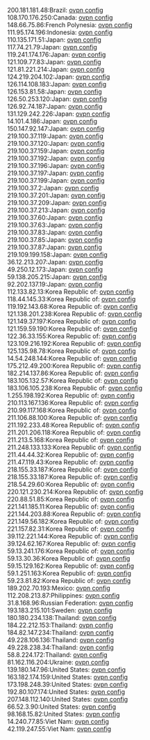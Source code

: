 200.181.181.48:Brazil: [ovpn config](vpn/200_181_181_48.ovpn)  
108.170.176.250:Canada: [ovpn config](vpn/108_170_176_250.ovpn)  
148.66.75.86:French Polynesia: [ovpn config](vpn/148_66_75_86.ovpn)  
111.95.174.196:Indonesia: [ovpn config](vpn/111_95_174_196.ovpn)  
110.135.171.51:Japan: [ovpn config](vpn/110_135_171_51.ovpn)  
117.74.21.79:Japan: [ovpn config](vpn/117_74_21_79.ovpn)  
119.241.174.176:Japan: [ovpn config](vpn/119_241_174_176.ovpn)  
121.109.77.83:Japan: [ovpn config](vpn/121_109_77_83.ovpn)  
121.81.221.214:Japan: [ovpn config](vpn/121_81_221_214.ovpn)  
124.219.204.102:Japan: [ovpn config](vpn/124_219_204_102.ovpn)  
126.114.108.183:Japan: [ovpn config](vpn/126_114_108_183.ovpn)  
126.153.81.58:Japan: [ovpn config](vpn/126_153_81_58.ovpn)  
126.50.253.120:Japan: [ovpn config](vpn/126_50_253_120.ovpn)  
126.92.74.187:Japan: [ovpn config](vpn/126_92_74_187.ovpn)  
131.129.242.226:Japan: [ovpn config](vpn/131_129_242_226.ovpn)  
14.101.4.186:Japan: [ovpn config](vpn/14_101_4_186.ovpn)  
150.147.92.147:Japan: [ovpn config](vpn/150_147_92_147.ovpn)  
219.100.37.119:Japan: [ovpn config](vpn/219_100_37_119.ovpn)  
219.100.37.120:Japan: [ovpn config](vpn/219_100_37_120.ovpn)  
219.100.37.159:Japan: [ovpn config](vpn/219_100_37_159.ovpn)  
219.100.37.192:Japan: [ovpn config](vpn/219_100_37_192.ovpn)  
219.100.37.196:Japan: [ovpn config](vpn/219_100_37_196.ovpn)  
219.100.37.197:Japan: [ovpn config](vpn/219_100_37_197.ovpn)  
219.100.37.199:Japan: [ovpn config](vpn/219_100_37_199.ovpn)  
219.100.37.2:Japan: [ovpn config](vpn/219_100_37_2.ovpn)  
219.100.37.201:Japan: [ovpn config](vpn/219_100_37_201.ovpn)  
219.100.37.209:Japan: [ovpn config](vpn/219_100_37_209.ovpn)  
219.100.37.213:Japan: [ovpn config](vpn/219_100_37_213.ovpn)  
219.100.37.60:Japan: [ovpn config](vpn/219_100_37_60.ovpn)  
219.100.37.63:Japan: [ovpn config](vpn/219_100_37_63.ovpn)  
219.100.37.83:Japan: [ovpn config](vpn/219_100_37_83.ovpn)  
219.100.37.85:Japan: [ovpn config](vpn/219_100_37_85.ovpn)  
219.100.37.87:Japan: [ovpn config](vpn/219_100_37_87.ovpn)  
219.109.199.158:Japan: [ovpn config](vpn/219_109_199_158.ovpn)  
36.12.213.207:Japan: [ovpn config](vpn/36_12_213_207.ovpn)  
49.250.12.173:Japan: [ovpn config](vpn/49_250_12_173.ovpn)  
59.138.205.215:Japan: [ovpn config](vpn/59_138_205_215.ovpn)  
92.202.137.19:Japan: [ovpn config](vpn/92_202_137_19.ovpn)  
112.133.82.13:Korea Republic of: [ovpn config](vpn/112_133_82_13.ovpn)  
118.44.145.33:Korea Republic of: [ovpn config](vpn/118_44_145_33.ovpn)  
119.192.143.68:Korea Republic of: [ovpn config](vpn/119_192_143_68.ovpn)  
121.138.201.238:Korea Republic of: [ovpn config](vpn/121_138_201_238.ovpn)  
121.149.37.197:Korea Republic of: [ovpn config](vpn/121_149_37_197.ovpn)  
121.159.59.190:Korea Republic of: [ovpn config](vpn/121_159_59_190.ovpn)  
122.36.33.155:Korea Republic of: [ovpn config](vpn/122_36_33_155.ovpn)  
123.109.216.192:Korea Republic of: [ovpn config](vpn/123_109_216_192.ovpn)  
125.135.98.78:Korea Republic of: [ovpn config](vpn/125_135_98_78.ovpn)  
14.54.248.144:Korea Republic of: [ovpn config](vpn/14_54_248_144.ovpn)  
175.212.49.200:Korea Republic of: [ovpn config](vpn/175_212_49_200.ovpn)  
182.214.137.86:Korea Republic of: [ovpn config](vpn/182_214_137_86.ovpn)  
183.105.132.57:Korea Republic of: [ovpn config](vpn/183_105_132_57.ovpn)  
183.106.105.238:Korea Republic of: [ovpn config](vpn/183_106_105_238.ovpn)  
1.255.198.192:Korea Republic of: [ovpn config](vpn/1_255_198_192.ovpn)  
210.113.167.136:Korea Republic of: [ovpn config](vpn/210_113_167_136.ovpn)  
210.99.117.168:Korea Republic of: [ovpn config](vpn/210_99_117_168.ovpn)  
211.106.88.100:Korea Republic of: [ovpn config](vpn/211_106_88_100.ovpn)  
211.192.233.48:Korea Republic of: [ovpn config](vpn/211_192_233_48.ovpn)  
211.201.206.118:Korea Republic of: [ovpn config](vpn/211_201_206_118.ovpn)  
211.213.5.168:Korea Republic of: [ovpn config](vpn/211_213_5_168.ovpn)  
211.248.133.133:Korea Republic of: [ovpn config](vpn/211_248_133_133.ovpn)  
211.44.44.32:Korea Republic of: [ovpn config](vpn/211_44_44_32.ovpn)  
211.47.119.43:Korea Republic of: [ovpn config](vpn/211_47_119_43.ovpn)  
218.155.33.187:Korea Republic of: [ovpn config](vpn/218_155_33_187.ovpn)  
218.155.33.187:Korea Republic of: [ovpn config](vpn/218_155_33_187.ovpn)  
218.54.29.60:Korea Republic of: [ovpn config](vpn/218_54_29_60.ovpn)  
220.121.230.214:Korea Republic of: [ovpn config](vpn/220_121_230_214.ovpn)  
220.88.51.85:Korea Republic of: [ovpn config](vpn/220_88_51_85.ovpn)  
221.141.185.11:Korea Republic of: [ovpn config](vpn/221_141_185_11.ovpn)  
221.144.203.88:Korea Republic of: [ovpn config](vpn/221_144_203_88.ovpn)  
221.149.56.182:Korea Republic of: [ovpn config](vpn/221_149_56_182.ovpn)  
221.157.82.31:Korea Republic of: [ovpn config](vpn/221_157_82_31.ovpn)  
39.112.221.144:Korea Republic of: [ovpn config](vpn/39_112_221_144.ovpn)  
39.124.62.167:Korea Republic of: [ovpn config](vpn/39_124_62_167.ovpn)  
59.13.241.176:Korea Republic of: [ovpn config](vpn/59_13_241_176.ovpn)  
59.13.30.36:Korea Republic of: [ovpn config](vpn/59_13_30_36.ovpn)  
59.15.129.162:Korea Republic of: [ovpn config](vpn/59_15_129_162.ovpn)  
59.1.251.163:Korea Republic of: [ovpn config](vpn/59_1_251_163.ovpn)  
59.23.81.82:Korea Republic of: [ovpn config](vpn/59_23_81_82.ovpn)  
189.202.70.193:Mexico: [ovpn config](vpn/189_202_70_193.ovpn)  
112.208.213.87:Philippines: [ovpn config](vpn/112_208_213_87.ovpn)  
31.8.168.96:Russian Federation: [ovpn config](vpn/31_8_168_96.ovpn)  
193.183.215.101:Sweden: [ovpn config](vpn/193_183_215_101.ovpn)  
180.180.234.138:Thailand: [ovpn config](vpn/180_180_234_138.ovpn)  
184.22.212.153:Thailand: [ovpn config](vpn/184_22_212_153.ovpn)  
184.82.147.234:Thailand: [ovpn config](vpn/184_82_147_234.ovpn)  
49.228.106.136:Thailand: [ovpn config](vpn/49_228_106_136.ovpn)  
49.228.238.34:Thailand: [ovpn config](vpn/49_228_238_34.ovpn)  
58.8.224.172:Thailand: [ovpn config](vpn/58_8_224_172.ovpn)  
81.162.116.204:Ukraine: [ovpn config](vpn/81_162_116_204.ovpn)  
139.180.147.96:United States: [ovpn config](vpn/139_180_147_96.ovpn)  
163.182.174.159:United States: [ovpn config](vpn/163_182_174_159.ovpn)  
173.198.248.39:United States: [ovpn config](vpn/173_198_248_39.ovpn)  
192.80.107.174:United States: [ovpn config](vpn/192_80_107_174.ovpn)  
207.148.112.140:United States: [ovpn config](vpn/207_148_112_140.ovpn)  
66.52.3.90:United States: [ovpn config](vpn/66_52_3_90.ovpn)  
98.168.15.82:United States: [ovpn config](vpn/98_168_15_82.ovpn)  
14.240.77.85:Viet Nam: [ovpn config](vpn/14_240_77_85.ovpn)  
42.119.247.55:Viet Nam: [ovpn config](vpn/42_119_247_55.ovpn)  
